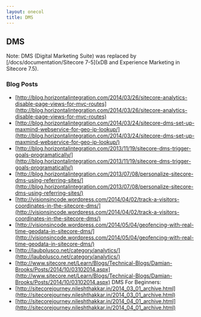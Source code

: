 ```yaml
---
layout: onecol
title: DMS
---
```


## DMS
Note: DMS (Digital Marketing Suite) was replaced by [/docs/documentation/Sitecore 7-5](xDB and Experience Marketing in Sitecore 7.5).

### Blog Posts
* [http://blog.horizontalintegration.com/2014/03/26/sitecore-analytics-disable-page-views-for-mvc-routes](http://blog.horizontalintegration.com/2014/03/26/sitecore-analytics-disable-page-views-for-mvc-routes)
* [http://blog.horizontalintegration.com/2014/03/24/sitecore-dms-set-up-maxmind-webservice-for-geo-ip-lookup/](http://blog.horizontalintegration.com/2014/03/24/sitecore-dms-set-up-maxmind-webservice-for-geo-ip-lookup/)
* [http://blog.horizontalintegration.com/2013/11/19/sitecore-dms-trigger-goals-programatically/](http://blog.horizontalintegration.com/2013/11/19/sitecore-dms-trigger-goals-programatically/)
* [http://blog.horizontalintegration.com/2013/07/08/personalize-sitecore-dms-using-referring-sites/](http://blog.horizontalintegration.com/2013/07/08/personalize-sitecore-dms-using-referring-sites/)
* [http://visionsincode.wordpress.com/2014/04/02/track-a-visitors-coordinates-in-the-sitecore-dms/](http://visionsincode.wordpress.com/2014/04/02/track-a-visitors-coordinates-in-the-sitecore-dms/)
* [http://visionsincode.wordpress.com/2014/05/04/geofencing-with-real-time-geodata-in-sitecore-dms/](http://visionsincode.wordpress.com/2014/05/04/geofencing-with-real-time-geodata-in-sitecore-dms/)
* [http://laubplusco.net/category/analytics/](http://laubplusco.net/category/analytics/)
* [http://www.sitecore.net/Learn/Blogs/Technical-Blogs/Damian-Brooks/Posts/2014/10/03102014.aspx](http://www.sitecore.net/Learn/Blogs/Technical-Blogs/Damian-Brooks/Posts/2014/10/03102014.aspx)
DMS For Beginners:
* [http://sitecorejourney.nileshthakkar.in/2014_03_01_archive.html](http://sitecorejourney.nileshthakkar.in/2014_03_01_archive.html)
* [http://sitecorejourney.nileshthakkar.in/2014_04_01_archive.html](http://sitecorejourney.nileshthakkar.in/2014_04_01_archive.html)
